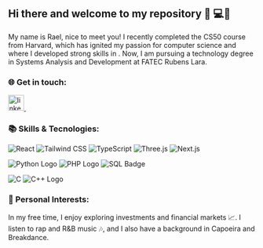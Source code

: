 ## Hi there and welcome to my repository 👋 💻📂

My name is Rael, nice to meet you! I recently completed the CS50 course from Harvard, which has ignited my passion for computer science and where I developed strong skills in . Now, I am pursuing a technology degree in Systems Analysis and Development at FATEC Rubens Lara.

### 🌐 Get in touch:

<p>
<a href="https://www.linkedin.com/in/raelcqs834/" rel="nofollow noreferrer">
<img src="https://i.sstatic.net/gVE0j.png" alt="linkedin" width="32"> </a> &nbsp;
</p>

### 📚 Skills & Tecnologies:

![React](https://img.shields.io/badge/react.js-%2320232a.svg?style=for-the-badge&logo=react&logoColor=%2361DAFB)
![Tailwind CSS](https://img.shields.io/badge/tailwind_css-38B2AC?style=for-the-badge&logo=tailwind-css&logoColor=white)
![TypeScript](https://img.shields.io/badge/typescript-007ACC?style=for-the-badge&logo=typescript&logoColor=white)
![Three.js](https://img.shields.io/badge/three.js-black?style=for-the-badge&logo=three.js&logoColor=white)
![Next.js](https://img.shields.io/badge/next.js-000000?style=for-the-badge&logo=nextdotjs&logoColor=white)

![Python Logo](https://img.shields.io/badge/-3776AB?style=for-the-badge&logo=python&logoColor=white)
![PHP Logo](https://img.shields.io/badge/-777BB4?style=for-the-badge&logo=php&logoColor=white)
![SQL Badge](https://www.mysql.com/common/logos/powered-by-mysql-88x31.png)

![C](https://img.shields.io/badge/-00599C?style=for-the-badge&logo=c&logoColor=white)
![C++ Logo](https://img.shields.io/badge/-00599C?style=for-the-badge&logo=c%2B%2B&logoColor=white)




### 🧠 Personal Interests:

In my free time, I enjoy exploring investments and financial markets 📈. I listen to rap and R&B music 🎶, and I also have a background in Capoeira and Breakdance.
